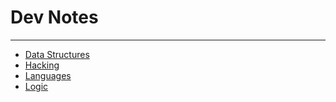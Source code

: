 # Dev Notes
***
- [Data Structures](/data-structures/)
- [Hacking](/hacking/)
- [Languages](/languages/)
- [Logic](/logic/)